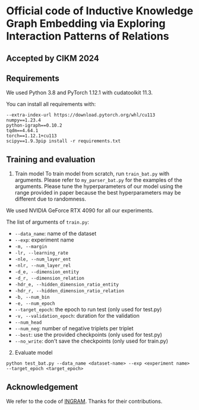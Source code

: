 # Official code of Inductive Knowledge Graph Embedding via Exploring Interaction Patterns of Relations 
## Accepted by CIKM 2024

## Requirements

We used Python 3.8 and PyTorch 1.12.1 with cudatoolkit 11.3.

You can install all requirements with:

```shell
--extra-index-url https://download.pytorch.org/whl/cu113
numpy==1.23.4
python-igraph==0.10.2
tqdm==4.64.1
torch==1.12.1+cu113
scipy==1.9.3pip install -r requirements.txt
```

## Training and evaluation
1. Train model
To train model from scratch, run `train_bat.py` with arguments. Please refer to `my_parser_bat.py` for the examples of the arguments. Please tune the hyperparameters of our model using the range provided in paper because the best hyperparameters may be different due to randomness.

We used NVIDIA GeForce RTX 4090 for all our experiments.

The list of arguments of `train.py`:

- `--data_name`: name of the dataset
- `--exp`: experiment name
- `-m, --margin`
- `-lr, --learning_rate`
- `-nle, --num_layer_ent`
- `-nlr, --num_layer_rel`
- `-d_e, --dimension_entity`
- `-d_r, --dimension_relation`
- `-hdr_e, --hidden_dimension_ratio_entity`
- `-hdr_r, --hidden_dimension_ratio_relation`
- `-b, --num_bin`
- `-e, --num_epoch`
- `--target_epoch`: the epoch to run test (only used for test.py)
- `-v, --validation_epoch`: duration for the validation
- `--num_head`
- `--num_neg`: number of negative triplets per triplet
- `--best`: use the provided checkpoints (only used for test.py)
- `--no_write`: don't save the checkpoints (only used for train.py)

2. Evaluate model

```
python test_bat.py --data_name <dataset-name> --exp <experiment name> --target_epoch <target_epoch>
```
## Acknowledgement

We refer to the code of [INGRAM](https://github.com/bdi-lab/InGram/tree/main). Thanks for their contributions.
